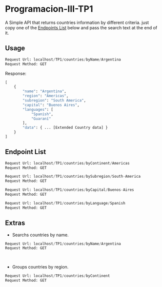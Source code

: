 # Programacion-III-TP1
A Simple API that returns countries information by different criteria.
just copy one of the [Endpoints List](#endpoint-list) below and pass the search text at the end of it.
## Usage

```python
Request Url: localhost/TP1/countries/byName/Argentina
Request Method: GET
```
Response:

```python
[
    {
        "name": "Argentina",
        "region": "Americas",
        "subregion": "South America",
        "capital": "Buenos Aires",
        "languages": [
            "Spanish",
            "Guaraní"
        ],
        "data": { ... [Extended Country data] }
    }
]
```

## Endpoint List

```python
Request Url: localhost/TP1/countries/byContinent/Americas
Request Method: GET
```
```python
Request Url: localhost/TP1/countries/bySubregion/South-America
Request Method: GET
```
```python
Request Url: localhost/TP1/countries/byCapital/Buenos-Aires
Request Method: GET
```
```python
Request Url: localhost/TP1/countries/byLanguage/Spanish
Request Method: GET
```

## Extras
* Searchs countries by name.
```python
Request Url: localhost/TP1/countries/byName/Argentina
Request Method: GET
```
<br>

* Groups countries by region.
```python
Request Url: localhost/TP1/countries/byContinent
Request Method: GET
```